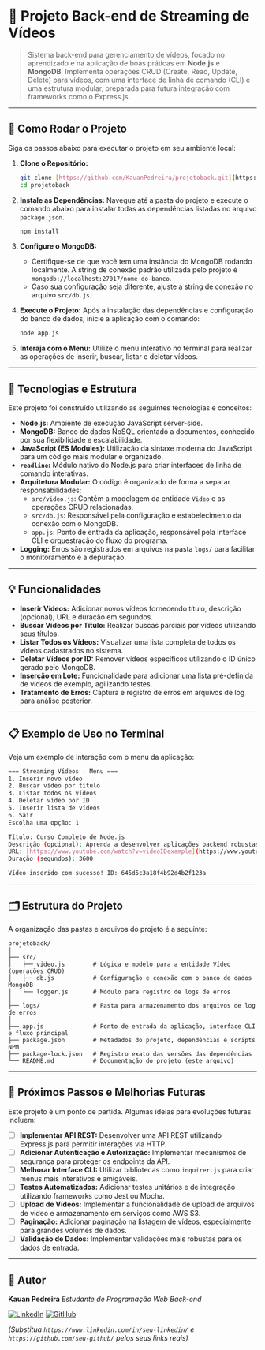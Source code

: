# 🎥 Projeto Back-end de Streaming de Vídeos

> Sistema back-end para gerenciamento de vídeos, focado no aprendizado e na aplicação de boas práticas em **Node.js** e **MongoDB**.
> Implementa operações CRUD (Create, Read, Update, Delete) para vídeos, com uma interface de linha de comando (CLI) e uma estrutura modular, preparada para futura integração com frameworks como o Express.js.

---

## 🚀 Como Rodar o Projeto

Siga os passos abaixo para executar o projeto em seu ambiente local:

1.  **Clone o Repositório:**
    ```bash
    git clone [https://github.com/KauanPedreira/projetoback.git](https://github.com/KauanPedreira/projetoback.git)
    cd projetoback
    ```
2.  **Instale as Dependências:**
    Navegue até a pasta do projeto e execute o comando abaixo para instalar todas as dependências listadas no arquivo `package.json`.
    ```bash
    npm install
    ```

3.  **Configure o MongoDB:**
    * Certifique-se de que você tem uma instância do MongoDB rodando localmente. A string de conexão padrão utilizada pelo projeto é `mongodb://localhost:27017/nome-do-banco`.
    * Caso sua configuração seja diferente, ajuste a string de conexão no arquivo `src/db.js`.

4.  **Execute o Projeto:**
    Após a instalação das dependências e configuração do banco de dados, inicie a aplicação com o comando:
    ```bash
    node app.js
    ```

5.  **Interaja com o Menu:**
    Utilize o menu interativo no terminal para realizar as operações de inserir, buscar, listar e deletar vídeos.

---

## 🧰 Tecnologias e Estrutura

Este projeto foi construído utilizando as seguintes tecnologias e conceitos:

* **Node.js:** Ambiente de execução JavaScript server-side.
* **MongoDB:** Banco de dados NoSQL orientado a documentos, conhecido por sua flexibilidade e escalabilidade.
* **JavaScript (ES Modules):** Utilização da sintaxe moderna do JavaScript para um código mais modular e organizado.
* **`readline`:** Módulo nativo do Node.js para criar interfaces de linha de comando interativas.
* **Arquitetura Modular:** O código é organizado de forma a separar responsabilidades:
    * `src/video.js`: Contém a modelagem da entidade `Video` e as operações CRUD relacionadas.
    * `src/db.js`: Responsável pela configuração e estabelecimento da conexão com o MongoDB.
    * `app.js`: Ponto de entrada da aplicação, responsável pela interface CLI e orquestração do fluxo do programa.
* **Logging:** Erros são registrados em arquivos na pasta `logs/` para facilitar o monitoramento e a depuração.

---

## 💡 Funcionalidades

* **Inserir Vídeos:** Adicionar novos vídeos fornecendo título, descrição (opcional), URL e duração em segundos.
* **Buscar Vídeos por Título:** Realizar buscas parciais por vídeos utilizando seus títulos.
* **Listar Todos os Vídeos:** Visualizar uma lista completa de todos os vídeos cadastrados no sistema.
* **Deletar Vídeos por ID:** Remover vídeos específicos utilizando o ID único gerado pelo MongoDB.
* **Inserção em Lote:** Funcionalidade para adicionar uma lista pré-definida de vídeos de exemplo, agilizando testes.
* **Tratamento de Erros:** Captura e registro de erros em arquivos de log para análise posterior.

---

## 📋 Exemplo de Uso no Terminal

Veja um exemplo de interação com o menu da aplicação:

```bash
=== Streaming Vídeos - Menu ===
1. Inserir novo vídeo
2. Buscar vídeo por título
3. Listar todos os vídeos
4. Deletar vídeo por ID
5. Inserir lista de vídeos
6. Sair
Escolha uma opção: 1

Título: Curso Completo de Node.js
Descrição (opcional): Aprenda a desenvolver aplicações backend robustas com Node.js e Express.
URL: [https://www.youtube.com/watch?v=videoIDexample](https://www.youtube.com/watch?v=videoIDexample)
Duração (segundos): 3600

Vídeo inserido com sucesso! ID: 645d5c3a18f4b92d4b2f123a
```

---

## 🗂️ Estrutura do Projeto

A organização das pastas e arquivos do projeto é a seguinte:

```
projetoback/
│
├── src/
│   ├── video.js        # Lógica e modelo para a entidade Vídeo (operações CRUD)
│   ├── db.js           # Configuração e conexão com o banco de dados MongoDB
│   └── logger.js       # Módulo para registro de logs de erros
│
├── logs/               # Pasta para armazenamento dos arquivos de log de erros
│
├── app.js              # Ponto de entrada da aplicação, interface CLI e fluxo principal
├── package.json        # Metadados do projeto, dependências e scripts NPM
├── package-lock.json   # Registro exato das versões das dependências
└── README.md           # Documentação do projeto (este arquivo)
```

---

## 🤝 Próximos Passos e Melhorias Futuras

Este projeto é um ponto de partida. Algumas ideias para evoluções futuras incluem:

* [ ] **Implementar API REST:** Desenvolver uma API REST utilizando Express.js para permitir interações via HTTP.
* [ ] **Adicionar Autenticação e Autorização:** Implementar mecanismos de segurança para proteger os endpoints da API.
* [ ] **Melhorar Interface CLI:** Utilizar bibliotecas como `inquirer.js` para criar menus mais interativos e amigáveis.
* [ ] **Testes Automatizados:** Adicionar testes unitários e de integração utilizando frameworks como Jest ou Mocha.
* [ ] **Upload de Vídeos:** Implementar a funcionalidade de upload de arquivos de vídeo e armazenamento em serviços como AWS S3.
* [ ] **Paginação:** Adicionar paginação na listagem de vídeos, especialmente para grandes volumes de dados.
* [ ] **Validação de Dados:** Implementar validações mais robustas para os dados de entrada.

---

## 👤 Autor

**Kauan Pedreira**
*Estudante de Programação Web Back-end*

[![LinkedIn](https://img.shields.io/badge/LinkedIn-0077B5?style=for-the-badge&logo=linkedin&logoColor=white)](https://www.linkedin.com/in/seu-linkedin/)
[![GitHub](https://img.shields.io/badge/GitHub-181717?style=for-the-badge&logo=github&logoColor=white)](https://github.com/seu-github/)

*(Substitua `https://www.linkedin.com/in/seu-linkedin/` e `https://github.com/seu-github/` pelos seus links reais)*
